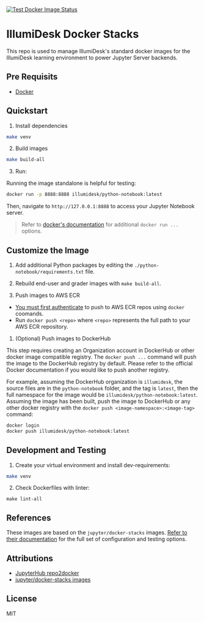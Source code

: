 [![Test Docker Image Status](https://github.com/illumidesk/illumidesk-stacks/workflows/Test%20and%20Push/badge.svg)](https://github.com/illumidesk/illumidesk-stacks/actions?query=branch%3Amain+workflow%3A%22Test+and+Push%22)


# IllumiDesk Docker Stacks

This repo is used to manage IllumiDesk's standard docker images for the IllumiDesk learning environment to power Jupyter Server backends.

## Pre Requisits

- [Docker](https://docs.docker.com/get-docker/)

## Quickstart

1. Install dependencies

```bash
make venv
```

2. Build images

```bash
make build-all
```

3. Run:

Running the image standalone is helpful for testing:

```bash
docker run -p 8888:8888 illumidesk/python-notebook:latest
```

Then, navigate to `http://127.0.0.1:8888` to access your Jupyter Notebook server.

> Refer to [docker's documentation](https://docs.docker.com/engine/reference/run/) for additional `docker run ...` options.

## Customize the Image

1. Add additional Python packages by editing the `./python-notebook/requirements.txt` file.

2. Rebuild end-user and grader images with `make build-all`.

3. Push images to AWS ECR

- [You must first authenticate](https://docs.aws.amazon.com/AmazonECR/latest/userguide/registry_auth.html) to push to AWS ECR repos using `docker` coomands.
- Run `docker push <repo>` where `<repo>` represents the full path to your AWS ECR repository.

1. (Optional) Push images to DockerHub

This step requires creating an Organization account in DockerHub or other docker image compatible registry. The `docker push ...` command will push the image to the DockerHub registry by default. Please refer to the official Docker documentation if you would like to push another registry.

For example, assuming the DockerHub organization is `illumidesk`, the source files are in the `python-notebook` folder, and the tag is `latest`, then the full namespace for the image would be `illumidesk/python-notebook:latest`. Assuming the image has been built, push the image to DockerHub or any other docker registry with the `docker push <image-namespace>:<image-tag>` command:

```bash
docker login
docker push illumidesk/python-notebook:latest
```

## Development and Testing

1. Create your virtual environment and install dev-requirements:

```bash
make venv
```

2. Check Dockerfiles with linter:

```base
make lint-all
```

## References

These images are based on the `jupyter/docker-stacks` images. [Refer to their documentation](https://jupyter-docker-stacks.readthedocs.io/en/latest/) for the full set of configuration and testing options.

## Attributions

- [JupyterHub repo2docker](https://repo2docker.readthedocs.io/en/latest/)
- [jupyter/docker-stacks images](https://github.com/jupyter/docker-stacks)

## License

MIT
